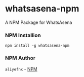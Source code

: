 # whatsasena-npm
A NPM Package for WhatsAsena

### NPM Installion
`npm install -g whatsasena-npm`

### NPM Author
`aliyefhx` - [NPM](https://www.npmjs.com/package/whatsasena-npm)
